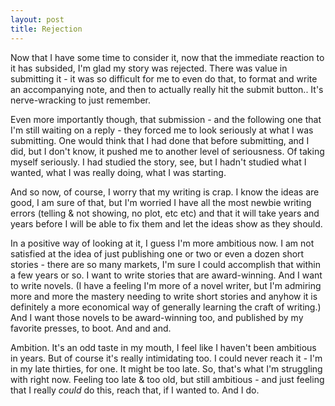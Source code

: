 ```yaml
---
layout: post
title: Rejection		
---
```


Now that I have some time to consider it, now that the immediate reaction to it has subsided, I'm glad my story was rejected. There was value in submitting it - it was so difficult for me to even do that, to format and write an accompanying note, and then to actually really hit the submit button.. It's nerve-wracking to just remember. 

Even more importantly though, that submission - and the following one that I'm still waiting on a reply - they forced me to look seriously at what I was submitting. One would think that I had done that before submitting, and I did, but I don't know, it pushed me to another level of seriousness. Of taking myself seriously. I had studied the story, see, but I hadn't studied what I wanted, what I was really doing, what I was starting.

And so now, of course, I worry that my writing is crap. I know the ideas are good, I am sure of that, but I'm worried I have all the most newbie writing errors (telling &amp; not showing, no plot, etc etc) and that it will take years and years before I will be able to fix them and let the ideas show as they should. 

In a positive way of looking at it, I guess I'm more ambitious now. I am not satisfied at the idea of just publishing one or two or even a dozen short stories - there are so many markets, I'm sure I could accomplish that within a few years or so. I want to write stories that are award-winning. And I want to write novels. (I have a feeling I'm more of a novel writer, but I'm admiring more and more the mastery needing to write short stories and anyhow it is definitely a more economical way of generally learning the craft of writing.) And I want those novels to be award-winning too, and published by my favorite presses, to boot. And and and.

Ambition. It's an odd taste in my mouth, I feel like I haven't been ambitious in years. But of course it's really intimidating too. I could never reach it - I'm in my late thirties, for one. It might be too late. So, that's what I'm struggling with right now. Feeling too late &amp; too old, but still ambitious - and just feeling that I really *could* do this, reach that, if I wanted to. And I do.
